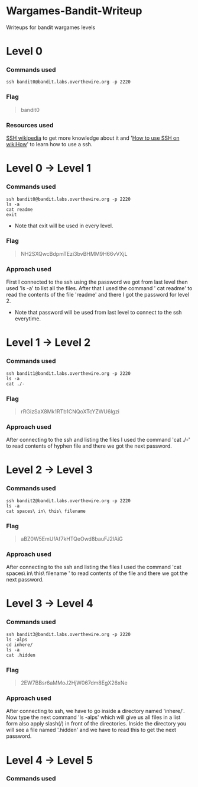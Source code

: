 # Wargames-Bandit-Writeup
Writeups for bandit wargames levels

# Level 0
### Commands used
`ssh bandit0@bandit.labs.overthewire.org -p 2220 `
### Flag
> bandit0
### Resources used
[SSH wikipedia](https://en.wikipedia.org/wiki/Secure_Shell) to get more knowledge about it and '[How to use SSH on wikiHow](https://www.wikihow.com/Use-SSH)' to learn how to use a ssh.

# Level 0 → Level 1
### Commands used
```
ssh bandit0@bandit.labs.overthewire.org -p 2220
ls -a
cat readme
exit
```
* Note that exit will be used in every level.
### Flag
> NH2SXQwcBdpmTEzi3bvBHMM9H66vVXjL
### Approach used
First I connected to the ssh using the password we got from last level then used 'ls -a' to list all the files. After that I used the command ' cat readme' to read the contents of the file 'readme' and there I got the password for level 2.

* Note that password will be used from last level to connect to the ssh everytime.

# Level 1 → Level 2
### Commands used
```
ssh bandit1@bandit.labs.overthewire.org -p 2220
ls -a
cat ./-
```

### Flag
> rRGizSaX8Mk1RTb1CNQoXTcYZWU6lgzi
### Approach used 
After connecting to the ssh and listing the files I used the command 'cat ./-' to read contents of hyphen file and there we got the next password. 

# Level 2 → Level 3
### Commands used
```
ssh bandit2@bandit.labs.overthewire.org -p 2220
ls -a
cat spaces\ in\ this\ filename
```
### Flag 
>aBZ0W5EmUfAf7kHTQeOwd8bauFJ2lAiG
### Approach used
After connecting to the ssh and listing the files I used the command 'cat spaces\ in\ this\ filename ' to read contents of the file and there we got the next password.

# Level 3 → Level 4
### Commands used 
```
ssh bandit3@bandit.labs.overthewire.org -p 2220
ls -alps
cd inhere/
ls -a
cat .hidden
```

### Flag
>2EW7BBsr6aMMoJ2HjW067dm8EgX26xNe
### Approach used
After connecting to ssh, we have to go inside a directory named 'inhere/'. Now type the next command 'ls -alps' which will give us all files in a list form also apply slash(/) in front of the directories. Inside the directory you will see a file named '.hidden' and we have to read this to get the next password.

# Level 4 → Level 5
### Commands used



